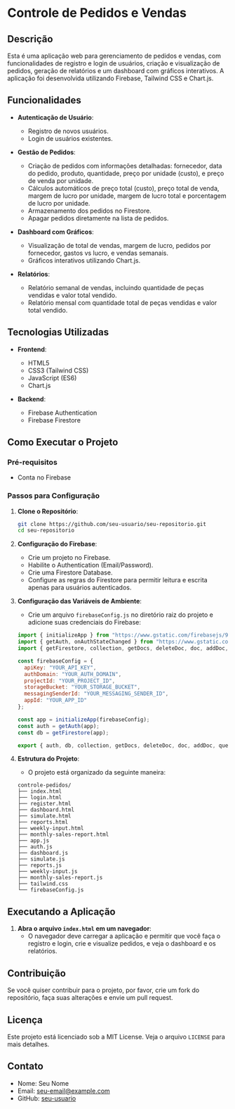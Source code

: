 # Controle de Pedidos e Vendas

## Descrição
Esta é uma aplicação web para gerenciamento de pedidos e vendas, com funcionalidades de registro e login de usuários, criação e visualização de pedidos, geração de relatórios e um dashboard com gráficos interativos. A aplicação foi desenvolvida utilizando Firebase, Tailwind CSS e Chart.js.

## Funcionalidades

- **Autenticação de Usuário**:
  - Registro de novos usuários.
  - Login de usuários existentes.

- **Gestão de Pedidos**:
  - Criação de pedidos com informações detalhadas: fornecedor, data do pedido, produto, quantidade, preço por unidade (custo), e preço de venda por unidade.
  - Cálculos automáticos de preço total (custo), preço total de venda, margem de lucro por unidade, margem de lucro total e porcentagem de lucro por unidade.
  - Armazenamento dos pedidos no Firestore.
  - Apagar pedidos diretamente na lista de pedidos.

- **Dashboard com Gráficos**:
  - Visualização de total de vendas, margem de lucro, pedidos por fornecedor, gastos vs lucro, e vendas semanais.
  - Gráficos interativos utilizando Chart.js.

- **Relatórios**:
  - Relatório semanal de vendas, incluindo quantidade de peças vendidas e valor total vendido.
  - Relatório mensal com quantidade total de peças vendidas e valor total vendido.

## Tecnologias Utilizadas

- **Frontend**:
  - HTML5
  - CSS3 (Tailwind CSS)
  - JavaScript (ES6)
  - Chart.js

- **Backend**:
  - Firebase Authentication
  - Firebase Firestore

## Como Executar o Projeto

### Pré-requisitos

- Conta no Firebase

### Passos para Configuração

1. **Clone o Repositório**:
    ```sh
    git clone https://github.com/seu-usuario/seu-repositorio.git
    cd seu-repositorio
    ```

2. **Configuração do Firebase**:
   - Crie um projeto no Firebase.
   - Habilite o Authentication (Email/Password).
   - Crie uma Firestore Database.
   - Configure as regras do Firestore para permitir leitura e escrita apenas para usuários autenticados.

3. **Configuração das Variáveis de Ambiente**:
   - Crie um arquivo `firebaseConfig.js` no diretório raiz do projeto e adicione suas credenciais do Firebase:
    ```javascript
    import { initializeApp } from "https://www.gstatic.com/firebasejs/9.6.10/firebase-app.js";
    import { getAuth, onAuthStateChanged } from "https://www.gstatic.com/firebasejs/9.6.10/firebase-auth.js";
    import { getFirestore, collection, getDocs, deleteDoc, doc, addDoc, query, where } from "https://www.gstatic.com/firebasejs/9.6.10/firebase-firestore.js";

    const firebaseConfig = {
      apiKey: "YOUR_API_KEY",
      authDomain: "YOUR_AUTH_DOMAIN",
      projectId: "YOUR_PROJECT_ID",
      storageBucket: "YOUR_STORAGE_BUCKET",
      messagingSenderId: "YOUR_MESSAGING_SENDER_ID",
      appId: "YOUR_APP_ID"
    };

    const app = initializeApp(firebaseConfig);
    const auth = getAuth(app);
    const db = getFirestore(app);

    export { auth, db, collection, getDocs, deleteDoc, doc, addDoc, query, where, onAuthStateChanged };
    ```

4. **Estrutura do Projeto**:
   - O projeto está organizado da seguinte maneira:
    ```
    controle-pedidos/
    ├── index.html
    ├── login.html
    ├── register.html
    ├── dashboard.html
    ├── simulate.html
    ├── reports.html
    ├── weekly-input.html
    ├── monthly-sales-report.html
    ├── app.js
    ├── auth.js
    ├── dashboard.js
    ├── simulate.js
    ├── reports.js
    ├── weekly-input.js
    ├── monthly-sales-report.js
    ├── tailwind.css
    └── firebaseConfig.js
    ```

## Executando a Aplicação

1. **Abra o arquivo `index.html` em um navegador**:
    - O navegador deve carregar a aplicação e permitir que você faça o registro e login, crie e visualize pedidos, e veja o dashboard e os relatórios.

## Contribuição

Se você quiser contribuir para o projeto, por favor, crie um fork do repositório, faça suas alterações e envie um pull request.

## Licença

Este projeto está licenciado sob a MIT License. Veja o arquivo `LICENSE` para mais detalhes.

## Contato

- Nome: Seu Nome
- Email: seu-email@example.com
- GitHub: [seu-usuario](https://github.com/seu-usuario)

